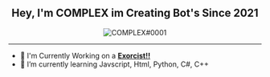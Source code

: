 
## <div align="center">Hey, I'm COMPLEX im Creating Bot's Since 2021</div>  


<p align="center"> <img src="https://komarev.com/ghpvc/?username=AlexDev7518&label=Profile%20views&color=00FFFF&style=flat" alt="COMPLEX#0001" /> </p>

***

- :telescope: I'm Currently Working on a [**Exorcist!!**](https://discord.gg/pN6tK5c4jy)
- 🌱 I’m currently learning Javscript, Html, Python, C#, C++

<br/>
